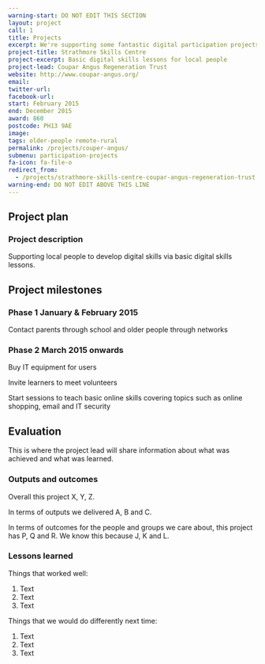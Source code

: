 ```yaml
---
warning-start: DO NOT EDIT THIS SECTION
layout: project
call: 1
title: Projects
excerpt: We're supporting some fantastic digital participation projects. Here are their stories.
project-title: Strathmore Skills Centre
project-excerpt: Basic digital skills lessons for local people
project-lead: Coupar Angus Regeneration Trust
website: http://www.coupar-angus.org/
email:
twitter-url:
facebook-url:
start: February 2015
end: December 2015
award: 860
postcode: PH13 9AE
image:
tags: older-people remote-rural
permalink: /projects/couper-angus/
submenu: participation-projects
fa-icon: fa-file-o
redirect_from:
  - /projects/strathmore-skills-centre-coupar-angus-regeneration-trust
warning-end: DO NOT EDIT ABOVE THIS LINE
---
```


## Project plan

### Project description

Supporting local people to develop digital skills via basic digital skills lessons.


## Project milestones

### Phase 1 January & February 2015

Contact parents through school and older people through networks

### Phase 2 March 2015 onwards

Buy IT equipment for users

Invite learners to meet volunteers

Start sessions to teach basic online skills covering topics such as online shopping, email and IT security


## Evaluation

This is where the project lead will share information about what was achieved and what was learned.

### Outputs and outcomes

Overall this project X, Y, Z.

In terms of outputs we delivered A, B and C.

In terms of outcomes for the people and groups we care about, this project has P, Q and R. We know this because J, K and L.

### Lessons learned

Things that worked well:

1. Text
2. Text
3. Text

Things that we would do differently next time:

1. Text
2. Text
3. Text
